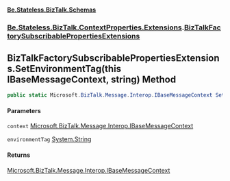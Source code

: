#### [Be.Stateless.BizTalk.Schemas](README.md 'README')
### [Be.Stateless.BizTalk.ContextProperties.Extensions](Be.Stateless.BizTalk.ContextProperties.Extensions.md 'Be.Stateless.BizTalk.ContextProperties.Extensions').[BizTalkFactorySubscribablePropertiesExtensions](BizTalkFactorySubscribablePropertiesExtensions.md 'Be.Stateless.BizTalk.ContextProperties.Extensions.BizTalkFactorySubscribablePropertiesExtensions')

## BizTalkFactorySubscribablePropertiesExtensions.SetEnvironmentTag(this IBaseMessageContext, string) Method

```csharp
public static Microsoft.BizTalk.Message.Interop.IBaseMessageContext SetEnvironmentTag(this Microsoft.BizTalk.Message.Interop.IBaseMessageContext context, string environmentTag);
```
#### Parameters

<a name='Be.Stateless.BizTalk.ContextProperties.Extensions.BizTalkFactorySubscribablePropertiesExtensions.SetEnvironmentTag(thisMicrosoft.BizTalk.Message.Interop.IBaseMessageContext,string).context'></a>

`context` [Microsoft.BizTalk.Message.Interop.IBaseMessageContext](https://docs.microsoft.com/en-us/dotnet/api/Microsoft.BizTalk.Message.Interop.IBaseMessageContext 'Microsoft.BizTalk.Message.Interop.IBaseMessageContext')

<a name='Be.Stateless.BizTalk.ContextProperties.Extensions.BizTalkFactorySubscribablePropertiesExtensions.SetEnvironmentTag(thisMicrosoft.BizTalk.Message.Interop.IBaseMessageContext,string).environmentTag'></a>

`environmentTag` [System.String](https://docs.microsoft.com/en-us/dotnet/api/System.String 'System.String')

#### Returns
[Microsoft.BizTalk.Message.Interop.IBaseMessageContext](https://docs.microsoft.com/en-us/dotnet/api/Microsoft.BizTalk.Message.Interop.IBaseMessageContext 'Microsoft.BizTalk.Message.Interop.IBaseMessageContext')